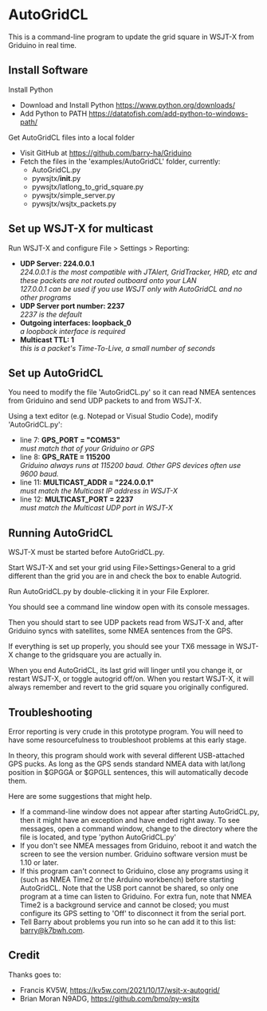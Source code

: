 # AutoGridCL

This is a command-line program to update the grid square in WSJT-X from Griduino in real time.

## Install Software

Install Python

* Download and Install Python https://www.python.org/downloads/
* Add Python to PATH https://datatofish.com/add-python-to-windows-path/

Get AutoGridCL files into a local folder

* Visit GitHub at https://github.com/barry-ha/Griduino
* Fetch the files in the 'examples/AutoGridCL' folder, currently:
  * AutoGridCL.py
  * pywsjtx/__init__.py
  * pywsjtx/latlong_to_grid_square.py
  * pywsjtx/simple_server.py
  * pywsjtx/wsjtx_packets.py
 
## Set up WSJT-X for multicast

Run WSJT-X and configure File > Settings > Reporting:
* <b>UDP Server: 224.0.0.1</b> <br/>*224.0.0.1 is the most compatible with JTAlert, GridTracker, HRD, etc and these packets are not routed outboard onto your LAN*<br/>*127.0.0.1 can be used if you use WSJT only with AutoGridCL and no other programs*
* <b>UDP Server port number: 2237</b> <br/>*2237 is the default*
* <b>Outgoing interfaces: loopback_0</b> <br/>*a loopback interface is required*
* <b>Multicast TTL: 1</b> <br/>*this is a packet's Time-To-Live, a small number of seconds*
 
## Set up AutoGridCL

You need to modify the file 'AutoGridCL.py' so it can read NMEA sentences from Griduino and send UDP packets to and from WSJT-X.

Using a text editor (e.g. Notepad or Visual Studio Code), modify 'AutoGridCL.py': 

* line 7: <b>GPS_PORT = "COM53"</b> <br/>*must match that of your Griduino or GPS*
* line 8: <b>GPS_RATE = 115200</b> <br/>*Griduino always runs at 115200 baud. Other GPS devices often use 9600 baud.*
* line 11: <b>MULTICAST_ADDR = "224.0.0.1"</b> <br/>*must match the Multicast IP address in WSJT-X*
* line 12: <b>MULTICAST_PORT = 2237</b> <br/>*must match the Multicast UDP port in WSJT-X*

## Running AutoGridCL

WSJT-X must be started before AutoGridCL.py.

Start WSJT-X and set your grid using File>Settings>General to a grid different than the grid you are in and check the box to enable Autogrid.

Run AutoGridCL.py by double-clicking it in your File Explorer.

You should see a command line window open with its console messages.

Then you should start to see UDP packets read from WSJT-X and, after Griduino syncs with satellites, some NMEA sentences from the GPS.

If everything is set up properly, you should see your TX6 message in WSJT-X change to the gridsquare you are actually in.

When you end AutoGridCL, its last grid will linger until you change it, or restart WSJT-X, or toggle autogrid off/on. When you restart WSJT-X, it will always remember and revert to the grid square you originally configured.

## Troubleshooting

Error reporting is very crude in this prototype program. You will need to have some resourcefulness to troubleshoot problems at this early stage.

In theory, this program should work with several different USB-attached GPS pucks. As long as the GPS sends standard NMEA data with lat/long position in $GPGGA or $GPGLL sentences, this will automatically decode them.

Here are some suggestions that might help.
* If a command-line window does not appear after starting AutoGridCL.py, then it might have an exception and have ended right away. To see messages, open a command window, change to the directory where the file is located, and type 'python AutoGridCL.py'
* If you don't see NMEA messages from Griduino, reboot it and watch the screen to see the version number. Griduino software version must be 1.10 or later.
* If this program can't connect to Griduino, close any programs using it (such as NMEA Time2 or the Arduino workbench) before starting AutoGridCL. Note that the USB port cannot be shared, so only one program at a time can listen to Griduino. For extra fun, note that NMEA Time2 is a background service and cannot be closed; you must configure its GPS setting to 'Off' to disconnect it from the serial port.
* Tell Barry about problems you run into so he can add it to this list: barry@k7bwh.com.

## Credit
Thanks goes to:
* Francis KV5W, https://kv5w.com/2021/10/17/wsjt-x-autogrid/
* Brian Moran N9ADG, https://github.com/bmo/py-wsjtx

 
